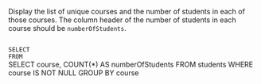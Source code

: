 Display the list of unique courses and the number of students in each of those courses.
The column header of the number of students in each course should be `numberOfStudents`.



<codeblock language="sql" dbName="students1.db" type="exercise" testMode="fixedInput">
<code>
SELECT
FROM
</code>

<solution>
SELECT course, COUNT(*) AS numberOfStudents
FROM students
WHERE course IS NOT NULL
GROUP BY course
</solution>
</codeblock>